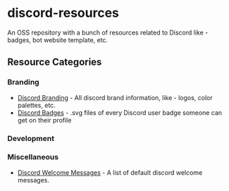 # discord-resources
An OSS repository with a bunch of resources related to Discord like - badges, bot website template, etc.

## Resource Categories

### Branding
- [Discord Branding](https://discord.com/branding) - All discord brand information, like - logos, color palettes, etc.
- [Discord Badges](https://github.com/TrustedMercury/discord-resources/tree/master/Discord%20Badges) - .svg files of every Discord user badge someone can get on their profile

### Development


### Miscellaneous
- [Discord Welcome Messages](https://github.com/TrustedMercury/discord-resources/blob/master/Miscellaneous/Discord%20Welcome%20Messages.txt) - A list of default discord welcome messages.
